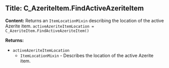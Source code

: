 ## Title: C_AzeriteItem.FindActiveAzeriteItem

**Content:**
Returns an `ItemLocationMixin` describing the location of the active Azerite item.
`activeAzeriteItemLocation = C_AzeriteItem.FindActiveAzeriteItem()`

**Returns:**
- `activeAzeriteItemLocation`
  - `ItemLocationMixin` - Describes the location of the active Azerite item.